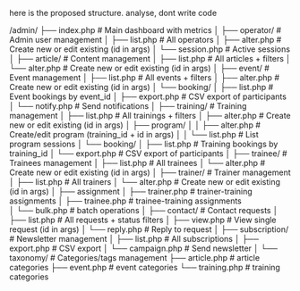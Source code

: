 

here is the proposed structure. analyse, dont write code

/admin/
├── index.php                # Main dashboard with metrics
│
├── operator/                # Admin user management
│   ├── list.php             # All operators
│   ├── alter.php            # Create new or edit existing (id in args)
│   └── session.php          # Active sessions
│
├── article/                 # Content management
│   ├── list.php             # All articles + filters
│   └── alter.php            # Create new or edit existing (id in args)
│
├── event/                   # Event management
│   ├── list.php             # All events + filters
│   ├── alter.php            # Create new or edit existing (id in args)
│   └── booking/
│       ├── list.php         # Event bookings by event_id
│       ├── export.php       # CSV export of participants
│       └── notify.php       # Send notifications
│
├── training/                # Training management
│   ├── list.php             # All trainings + filters
│   ├── alter.php            # Create new or edit existing (id in args)
│   ├── program/
│   │   ├── alter.php        # Create/edit program (training_id + id in args)
│   │   └── list.php         # List program sessions
│   └── booking/
│       ├── list.php         # Training bookings by training_id
│       └── export.php       # CSV export of participants
│
├── trainee/                 # Trainees management
│   ├── list.php             # All trainees
│   └── alter.php            # Create new or edit existing (id in args)
│
├── trainer/                 # Trainer management
│   ├── list.php             # All trainers
│   └── alter.php            # Create new or edit existing (id in args)
│
├── assignment
│   ├── trainer.php    # trainer-training assignments
│   ├── trainee.php    # trainee-training assignments  
│   └── bulk.php       # batch operations
│
├── contact/                 # Contact requests
│   ├── list.php             # All requests + status filters
│   ├── view.php             # View single request (id in args)
│   └── reply.php            # Reply to request
│
├── subscription/            # Newsletter management
│   ├── list.php             # All subscriptions
│   ├── export.php           # CSV export
│   └── campaign.php         # Send newsletter
│
└── taxonomy/                # Categories/tags management
    ├── article.php          # article categories
    ├── event.php            # event categories
    └── training.php         # training categories

